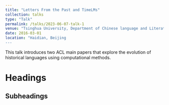 ```yaml
---
title: "Letters From the Past and TimeLMs"
collection: talks
type: "Talk"
permalink: /talks/2023-06-07-talk-1
venue: "Tsinghua University, Department of Chinese language and Literature"
date: 2016-03-01
location: "Haidian, Beijing
---
```


This talk introduces two ACL main papers that explore the evolution of historical languages using computational methods.

Headings
======

Subheadings
------
